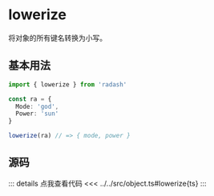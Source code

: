 # lowerize

将对象的所有键名转换为小写。

## 基本用法

```ts
import { lowerize } from 'radash'

const ra = {
  Mode: 'god',
  Power: 'sun'
}

lowerize(ra) // => { mode, power }
```

## 源码

::: details 点我查看代码
<<< ../../src/object.ts#lowerize{ts}
:::
